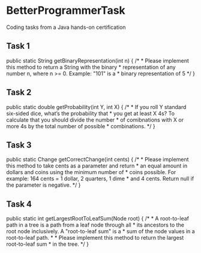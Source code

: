 # BetterProgrammerTask
Coding tasks from a Java hands-on certification

Task 1
--------

public static String getBinaryRepresentation(int n) {
		/*
		 * Please implement this method to return a String with the binary
		 * representation of any number n, where n >= 0. Example: "101" is a
		 * binary representation of 5
		 */
}

Task 2
--------

public static double getProbability(int Y, int X) {
		/*
		 * If you roll Y standard six-sided dice, what’s the probability that
		 * you get at least X 4s? To calculate that you should divide the number
		 * of comibnations with X or more 4s by the total number of possible
		 * combinations.
		 */
}

Task 3
--------

public static Change getCorrectChange(int cents) {
		/*
		 * Please implement this method to take cents as a parameter and return
		 * an equal amount in dollars and coins using the minimum number of
		 * coins possible. For example: 164 cents = 1 dollar, 2 quarters, 1 dime
		 * and 4 cents. Return null if the parameter is negative.
		 */
}

Task 4
--------

public static int getLargestRootToLeafSum(Node root) {
		/*
		 * A root-to-leaf path in a tree is a path from a leaf node through all
		 * its ancestors to the root node inclusively. A "root-to-leaf sum" is a
		 * sum of the node values in a root-to-leaf path.
		 * 
		 * Please implement this method to return the largest root-to-leaf sum
		 * in the tree.
		 */
}
